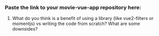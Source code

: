 ### Paste the link to your movie-vue-app repository here:



1. What do you think is a benefit of using a library (like vue2-filters or momentjs) vs writing the code from scratch? What are some downsides? 